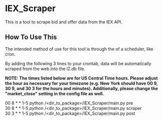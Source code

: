 # IEX_Scraper

This is a tool to scrape bid and offer data from the IEX API.

## How To Use This

The intended method of use for this tool is through the of a scheduler, like cron.

By adding the following 3 lines to your crontab, data will be automatically scraped from the web into the l2.db file.

**NOTE: The times listed below are for US Central Time hours. Please adjust the hour as necessary for your timezone (e.g. New York should have 00 9, 30 9, and 30 3 for the hours and minutes). Additionally, please change the "market_close" setting in the config file as well.**
  
00 8 * * 1-5 python /<dir_to_package>/IEX_Scraper/main.py pre  
30 8 * * 1-5 python /<dir_to_package>/IEX_Scraper/main.py scraper  
30 3 * * 1-5 python /<dir_to_package>/IEX_Scraper/main.py post
